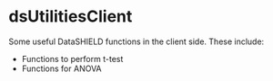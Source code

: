 # dsUtilitiesClient
Some useful DataSHIELD functions in the client side. These include:
- Functions to perform t-test
- Functions for ANOVA

